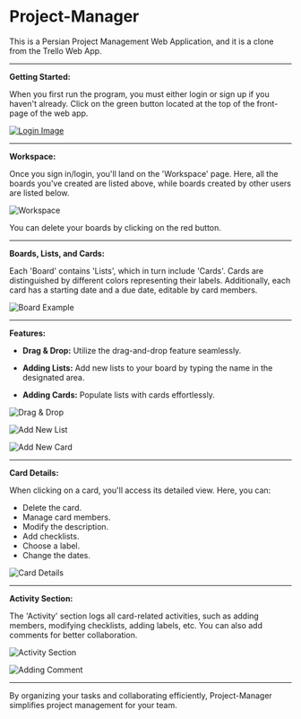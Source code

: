 # Project-Manager

This is a Persian Project Management Web Application, and it is a clone from the Trello Web App.

---

**Getting Started:**

When you first run the program, you must either login or sign up if you haven't already. Click on the green button located at the top of the front-page of the web app.

[![Login Image](login-img)](signin-img)

---

**Workspace:**

Once you sign in/login, you'll land on the 'Workspace' page. Here, all the boards you've created are listed above, while boards created by other users are listed below.

![Workspace](workspace-img)

You can delete your boards by clicking on the red button.

---

**Boards, Lists, and Cards:**

Each 'Board' contains 'Lists', which in turn include 'Cards'. Cards are distinguished by different colors representing their labels. Additionally, each card has a starting date and a due date, editable by card members.

![Board Example](board-img)

---

**Features:**

- **Drag & Drop:** Utilize the drag-and-drop feature seamlessly.

- **Adding Lists:** Add new lists to your board by typing the name in the designated area.

- **Adding Cards:** Populate lists with cards effortlessly.

![Drag & Drop](DrgDropVid)

![Add New List](AddNewListVid)

![Add New Card](AddNewCardVid)

---

**Card Details:**

When clicking on a card, you'll access its detailed view. Here, you can:

- Delete the card.
- Manage card members.
- Modify the description.
- Add checklists.
- Choose a label.
- Change the dates.

![Card Details](card-img)

---

**Activity Section:**

The 'Activity' section logs all card-related activities, such as adding members, modifying checklists, adding labels, etc. You can also add comments for better collaboration.

![Activity Section](activityExample-img)

![Adding Comment](activityComment-img)

--- 

By organizing your tasks and collaborating efficiently, Project-Manager simplifies project management for your team.
